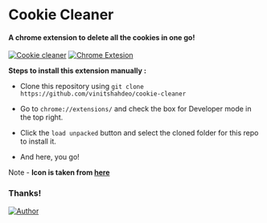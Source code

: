 # Cookie Cleaner
#### A chrome extension to delete all the cookies in one go!

[![Cookie cleaner](https://img.shields.io/badge/Cookie-Cleaner-teal.svg?colorA=red&colorB=blue)](https://github.com/vinitshahdeo/cookie-cleaner) [![Chrome Extesion](https://img.shields.io/badge/Chrome-Extension-teal.svg)](https://github.com/vinitshahdeo/cookie-cleaner)

**Steps to install this extension manually :**

- Clone this repository using `git clone https://github.com/vinitshahdeo/cookie-cleaner`

- Go to `chrome://extensions/` and check the box for Developer mode in the top right.

- Click the `load unpacked` button and select the cloned folder for this repo to install it.

- And here, you go!

Note - **Icon is taken from [here](https://pngtree.com/free-icon/clean_419342)**

### Thanks!

[![Author](https://img.shields.io/badge/Author-@vinitshahdeo-gray.svg?colorA=gray&colorB=dodgerblue)](https://github.com/vinitshahdeo/)
